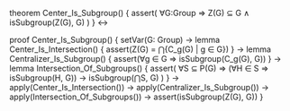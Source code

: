 theorem Center_Is_Subgroup() {
  assert(
    ∀G:Group ⇒ Z(G) ⊆ G ∧ isSubgroup(Z(G), G)
  )
} ↔

proof Center_Is_Subgroup() {
  setVar(G: Group) →
  lemma Center_Is_Intersection() {
    assert(Z(G) = ⋂{C_g(G) | g ∈ G})
  } →
  lemma Centralizer_Is_Subgroup() {
    assert(∀g ∈ G ⇒ isSubgroup(C_g(G), G))
  } →
  lemma Intersection_Of_Subgroups() {
    assert(
      ∀S ⊆ P(G) ⇒
      (∀H ∈ S ⇒ isSubgroup(H, G)) →
      isSubgroup(⋂S, G)
    )
  } →
  apply(Center_Is_Intersection()) →
  apply(Centralizer_Is_Subgroup()) →
  apply(Intersection_Of_Subgroups()) →
  assert(isSubgroup(Z(G), G))
}